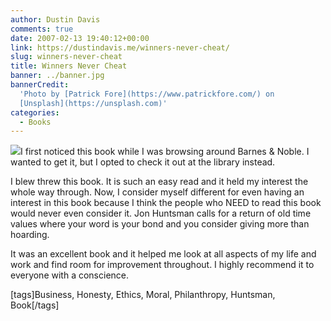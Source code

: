 ```yaml
---
author: Dustin Davis
comments: true
date: 2007-02-13 19:40:12+00:00
link: https://dustindavis.me/winners-never-cheat/
slug: winners-never-cheat
title: Winners Never Cheat
banner: ../banner.jpg
bannerCredit:
  'Photo by [Patrick Fore](https://www.patrickfore.com/) on
  [Unsplash](https://unsplash.com)'
categories:
  - Books
---
```


[![](http://ec1.images-amazon.com/images/P/0131863665.01._SCMZZZZZZZ_V38088252_.jpg)](http://www.amazon.com/exec/obidos/ASIN/0131863665/ldspdacom-20?tag=ldspdacom-20)I
first noticed this book while I was browsing around Barnes & Noble. I wanted to
get it, but I opted to check it out at the library instead.

I blew threw this book. It is such an easy read and it held my interest the
whole way through. Now, I consider myself different for even having an interest
in this book because I think the people who NEED to read this book would never
even consider it. Jon Huntsman calls for a return of old time values where your
word is your bond and you consider giving more than hoarding.

It was an excellent book and it helped me look at all aspects of my life and
work and find room for improvement throughout. I highly recommend it to everyone
with a conscience.

[tags]Business, Honesty, Ethics, Moral, Philanthropy, Huntsman, Book[/tags]
